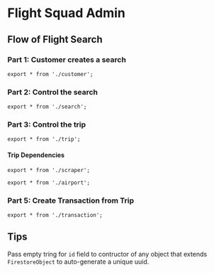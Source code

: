 # Flight Squad Admin

## Flow of Flight Search

### Part 1: Customer creates a search

`export * from './customer';`

### Part 2: Control the search

`export * from './search';`

### Part 3: Control the trip

`export * from './trip';`

#### Trip Dependencies

`export * from './scraper';`

`export * from './airport';`

### Part 5: Create Transaction from Trip

`export * from './transaction';`

## Tips

Pass empty tring for `id` field to contructor of any object that extends `FirestoreObject` to auto-generate a unique uuid.
